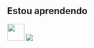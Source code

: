 ## Estou aprendendo

  
  <img src="https://cdn.jsdelivr.net/gh/devicons/devicon@latest/icons/threedsmax/threedsmax-original.svg" width="40" height="40" />
  
  <img src="https://cdn.jsdelivr.net/gh/devicons/devicon@latest/icons/threedsmax/threedsmax-original.svg" />
          
